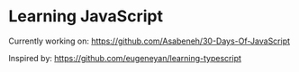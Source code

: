 # Learning JavaScript

Currently working on: https://github.com/Asabeneh/30-Days-Of-JavaScript

Inspired by: https://github.com/eugeneyan/learning-typescript